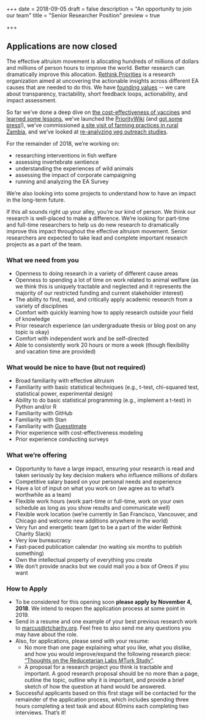 +++
date = 2018-09-05
draft = false
description = "An opportunity to join our team"
title = "Senior Researcher Position"
preview = true

+++

## Applications are now closed

The effective altruism movement is allocating hundreds of millions of dollars and millions of person hours to improve the world. Better research can dramatically improve this allocation. [Rethink Priorities](http://rethinkpriorities.org/) is a research organization aimed at uncovering the actionable insights across different EA causes that are needed to do this. We have [founding values](http://effective-altruism.com/ea/1ld/announcing_rethink_priorities/) -- we care about transparency, tractability, short feedback loops, actionability, and impact assessment.



So far we’ve done a deep dive on [the cost-effectiveness of vaccines](http://effective-altruism.com/ea/1o6/what_is_the_costeffectiveness_of_researching/) and [learned some lessons](http://effective-altruism.com/ea/1pk/lessons_for_estimating_costeffectiveness_of/), we’ve launched the [PriorityWiki](http://effective-altruism.com/ea/1q6/announcing_prioritywiki_a_cause_prioritization/) (and [got some press](https://www.fastcompany.com/90209551/this-website-works-to-decide-which-global-issues-need-fixing-first)!), we’ve commissioned [a site visit of farming practices in rural Zambia](http://effective-altruism.com/ea/1kz/what_is_animal_farming_in_rural_zambia_like_a/), and we’ve looked at [re-analyzing veg outreach studies](http://effective-altruism.com/ea/1pn/animal_equality_showed_that_advocating_for_diet/).



For the remainder of 2018, we’re working on:

*   researching interventions in fish welfare
*   assessing invertebrate sentience
*   understanding the experiences of wild animals
*   assessing the impact of corporate campaigning
*   running and analyzing the EA Survey



We’re also looking into some projects to understand how to have an impact in the long-term future.

If this all sounds right up your alley, you’re our kind of person. We think our research is well-placed to make a difference. We’re looking for part-time and full-time researchers to help us do new research to dramatically improve this impact throughout the effective altruism movement. Senior researchers are expected to take lead and complete important research projects as a part of the team.


### What we need from you

* Openness to doing research in a variety of different cause areas
* Openness to spending a lot of time on work related to animal welfare (as we think this is uniquely tractable and neglected and it represents the majority of our restricted funding and current stakeholder interest)
* The ability to find, read, and critically apply academic research from a variety of disciplines
* Comfort with quickly learning how to apply research outside your field of knowledge
* Prior research experience (an undergraduate thesis or blog post on any topic is okay)
* Comfort with independent work and be self-directed
* Able to consistently work 20 hours or more a week (though flexibility and vacation time are provided)


### What would be nice to have (but not required)

*   Broad familiarity with effective altruism
*   Familiarity with basic statistical techniques (e.g., t-test, chi-squared test, statistical power, experimental design)
*   Ability to do basic statistical programming (e.g., implement a t-test) in Python and/or R
*   Familiarity with GitHub
*   Familiarity with Stan
*   Familiarity with [Guesstimate](https://www.getguesstimate.com/)
*   Prior experience with cost-effectiveness modeling
*   Prior experience conducting surveys



### What we’re offering
*   Opportunity to have a large impact, ensuring your research is read and taken seriously by key decision makers who influence millions of dollars
*   Competitive salary based on your personal needs and experience
*   Have a lot of input on what you work on (we agree as to what’s worthwhile as a team)
*   Flexible work hours (work part-time or full-time, work on your own schedule as long as you show results and communicate well)
*   Flexible work location (we’re currently in San Francisco, Vancouver, and Chicago and welcome new additions anywhere in the world)
*   Very fun and energetic team (get to be a part of the wider Rethink Charity Slack)
*   Very low bureaucracy
*   Fast-paced publication calendar (no waiting six months to publish something)
*   Own the intellectual property of everything you create
*   We don’t provide snacks but we could mail you a box of Oreos if you want



### How to Apply

*	To be considered for this opening soon __please apply by November 4, 2018__. We intend to reopen the application process at some point in 2019. 
*   Send in a resume and one example of your best previous research work to [marcus@rtcharity.org](mailto:marcus@rtcharity.org). Feel free to also send me any questions you may have about the role.
*   Also, for applications, please send with your resume:
    *  No more than one page explaining what you like, what you dislike, and how you would improve/expand the following research piece: [“Thoughts on the Reducetarian Labs MTurk Study”](http://effective-altruism.com/ea/14g/thoughts_on_the_reducetarian_labs_mturk_study/).
    *  A proposal for a research project you think is tractable and important. A good research proposal should be no more than a page, outline the topic, outline why it is important, and provide a brief sketch of how the question at hand would be answered. 
*   Successful applicants based on this first stage will be contacted for the remainder of the application process, which includes spending three hours completing a test task and about 60mins each completing two interviews. That’s it!
